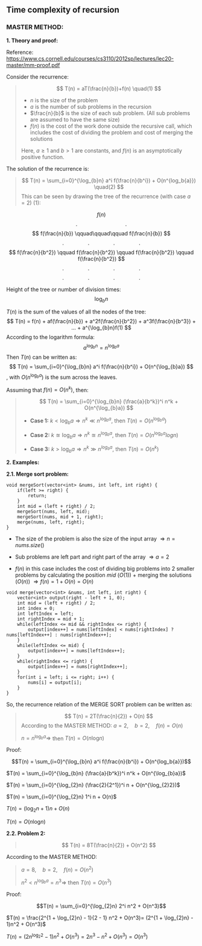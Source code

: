 ## Time complexity of recursion
### **MASTER METHOD:**
**1. Theory and proof:**

Reference: https://www.cs.cornell.edu/courses/cs3110/2012sp/lectures/lec20-master/mm-proof.pdf

Consider the recurrence:
>
> $$ T(n) = aT(\frac{n}{b})+f(n) \quad(1) $$
> - $n$ is the size of the problem
> - $a$ is the number of sub problems in the recursion
> - $\frac{n}{b}$ is the size of each sub problem. (All sub problems are assumed to have the same size) 
> - $f(n)$ is the cost of the work done outside the recursive call, which includes the cost of dividing the problem and cost of merging the solutions
> 
> Here, $a ≥ 1$ and $b > 1$ are constants, and $f(n)$ is an asymptotically positive function.

The solution of the recurrence is:
> $$ T(n) = \sum_{i=0}^{\log_{b}n} a^i f(\frac{n}{b^i}) + O(n^{log_b{a}}) \quad(2) $$
This can be seen by drawing the tree of the recurrence (with case $a = 2$) (1):

$$ f(n) $$
$$ \text{.} \qquad\qquad\qquad\qquad \text{.} $$
$$ f(\frac{n}{b}) \qquad\qquad\qquad f(\frac{n}{b}) $$
$$ \text{.} \qquad\qquad \text{.} \qquad\qquad \text{.} \qquad\qquad \text{.} $$
$$ f(\frac{n}{b^2}) \qquad f(\frac{n}{b^2}) \qquad f(\frac{n}{b^2}) \qquad f(\frac{n}{b^2}) $$
$$ \text{.} \qquad\qquad \text{.} \qquad\qquad \text{.}  \qquad\qquad \text{.} $$
$$ \text{.} \qquad\qquad \text{.} \qquad\qquad \text{.}  \qquad\qquad \text{.} $$

Height of the tree or number of division times: 
$$ \log_{b}n $$

$T(n)$ is the sum of the values of all the nodes of the tree:
$$ T(n) = f(n) + af(\frac{n}{b}) + a^2f(\frac{n}{b^2}) + a^3f(\frac{n}{b^3}) + ... + a^{\log_{b}n}f(1) $$
According to the logarithm formula:
$$ a^{\log_{b}n} = n^{\log_{b}a} $$
Then $T(n)$ can be written as:
$$ T(n) = \sum_{i=0}^{\log_{b}n} a^i f(\frac{n}{b^i}) + O(n^{\log_{b}a}) $$
, with $O(n^{\log_{b}a})$ is the sum across the leaves.

Assuming that $f(n) = O(n^k)$, then:
> $$ T(n) = \sum_{i=0}^{\log_{b}n} (\frac{a}{b^k})^i n^k + O(n^{\log_{b}a}) $$
>
> - **Case 1:** 
> $k < \log_{b}a \Rightarrow n^k \ll n^{\log_{b}a}$, then $T(n) = O(n^{\log_{b}a})$
> 
> - **Case 2:** $k \approxeq \log_{b}a \Rightarrow n^k \approxeq n^{\log_{b}a}$, then $T(n) = O(n^{\log_{b}a}log_{}n)$
> 
> - **Case 3:** $k > \log_{b}a \Rightarrow n^k \gg n^{log_{b}a}$, then $T(n) = O(n^k)$

**2. Examples:**

**2.1. Merge sort problem:**
```
void mergeSort(vector<int> &nums, int left, int right) {
    if(left >= right) {
        return;
    }
    int mid = (left + right) / 2;
    mergeSort(nums, left, mid);
    mergeSort(nums, mid + 1, right);
    merge(nums, left, right);
}
```
- The size of the problem is also the size of the input array $\Rightarrow n = nums.size()$
  
- Sub problems are left part and right part of the array $\Rightarrow a = 2$
  
- $f(n)$ in this case includes the cost of dividing big problems into 2 smaller problems by calculating the position $mid$ $(O(1))$ + merging the solutions $(O(n))$ $\Rightarrow f(n) = 1 + O(n) = O(n)$ 
```
void merge(vector<int> &nums, int left, int right) {
    vector<int> output(right - left + 1, 0);
    int mid = (left + right) / 2;
    int index = 0;
    int leftIndex = left;
    int rightIndex = mid + 1;
    while(leftIndex <= mid && rightIndex <= right) {
        output[index++] = nums[leftIndex] < nums[rightIndex] ? nums[leftIndex++] : nums[rightIndex++];
    }
    while(leftIndex <= mid) {
        output[index++] = nums[leftIndex++];
    }
    while(rightIndex <= right) {
        output[index++] = nums[rightIndex++];
    }
    for(int i = left; i <= right; i++) {
        nums[i] = output[i];
    }
}
```
So, the recurrence relation of the MERGE SORT problem can be written as:

> $$ T(n) = 2T(\frac{n}{2}) + O(n) $$
According to the MASTER METHOD:
> $a = 2, \quad b = 2, \quad f(n) = O(n)$
> 
> $n = n^{\log_{b}a} \Rightarrow$ then $T(n) = O(n\log_{}n)$

Proof: 

$$T(n) = \sum_{i=0}^{\log_{b}n} a^i f(\frac{n}{b^i}) + O(n^{log_b{a}})$$

$T(n) = \sum_{i=0}^{\log_{b}n} (\frac{a}{b^k})^i n^k + O(n^{\log_{b}a})$

$T(n) = \sum_{i=0}^{\log_{2}n} (\frac{2}{2^1})^i n + O(n^{\log_{2}2})$ 

$T(n) = \sum_{i=0}^{\log_{2}n} 1^i n + O(n)$

$T(n) = (\log_{2}n + 1)n + O(n)$

$T(n) = O(n\log_{}n)$

**2.2. Problem 2:**

> $$ T(n) = 8T(\frac{n}{2}) + O(n^2) $$

According to the MASTER METHOD:

> $a = 8, \quad b = 2, \quad f(n) = O(n^2)$
> 
> $n^2 < n^{\log_{b}a} = n^3 \Rightarrow$ then $T(n) = O(n^3)$

Proof: 

$$T(n) = \sum_{i=0}^{\log_{2}n} 2^i n^2 + O(n^3)$$ 

$T(n) = \frac{2^{1 + \log_{2}n} - 1}{2 - 1} n^2 + O(n^3)= (2^{1 + \log_{2}n} - 1)n^2 + O(n^3)$

$T(n) = (2n^{\log_{2}2} - 1)n^2 + O(n^3) = 2n^3 - n^2 + O(n^3) = O(n^3)$